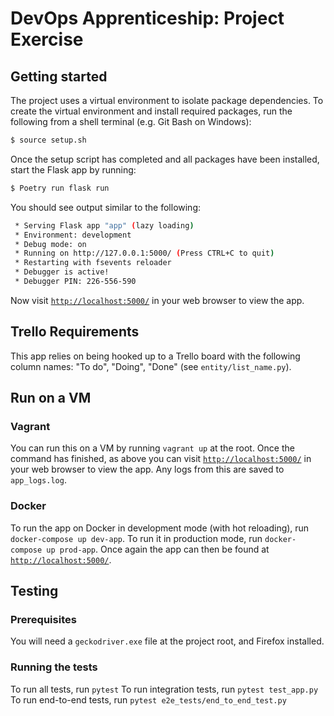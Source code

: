 # DevOps Apprenticeship: Project Exercise

## Getting started

The project uses a virtual environment to isolate package dependencies. To create the virtual environment and install required packages, run the following from a shell terminal (e.g. Git Bash on Windows):
```bash
$ source setup.sh
```

Once the setup script has completed and all packages have been installed, start the Flask app by running:
```bash
$ Poetry run flask run
```

You should see output similar to the following:
```bash
 * Serving Flask app "app" (lazy loading)
 * Environment: development
 * Debug mode: on
 * Running on http://127.0.0.1:5000/ (Press CTRL+C to quit)
 * Restarting with fsevents reloader
 * Debugger is active!
 * Debugger PIN: 226-556-590
```
Now visit [`http://localhost:5000/`](http://localhost:5000/) in your web browser to view the app.

## Trello Requirements

This app relies on being hooked up to a Trello board with the following column names: "To do", "Doing", "Done" (see `entity/list_name.py`).

## Run on a VM

### Vagrant

You can run this on a VM by running `vagrant up` at the root. Once the command has finished, as above you can visit [`http://localhost:5000/`](http://localhost:5000/) in your web browser to view the app. Any logs from this are saved to `app_logs.log`.

### Docker

To run the app on Docker in development mode (with hot reloading), run `docker-compose up dev-app`. To run it in production mode, run `docker-compose up prod-app`. Once again the app can then be found at [`http://localhost:5000/`](http://localhost:5000/).

## Testing

### Prerequisites

You will need a `geckodriver.exe` file at the project root, and Firefox installed.

### Running the tests

To run all tests, run `pytest`
To run integration tests, run `pytest test_app.py`
To run end-to-end tests, run `pytest e2e_tests/end_to_end_test.py`